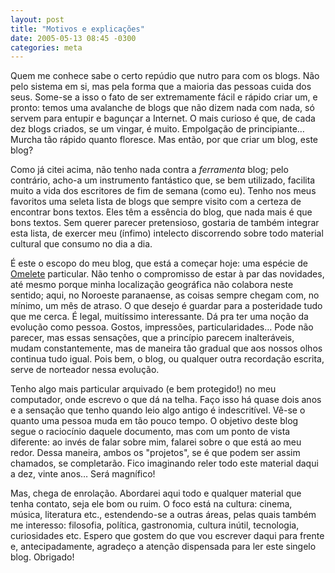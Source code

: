 ```yaml
---
layout: post
title: "Motivos e explicações"
date: 2005-05-13 08:45 -0300
categories: meta
---
```

Quem me conhece sabe o certo repúdio que nutro para com os blogs. Não pelo sistema em si, mas pela forma que a maioria das pessoas cuida dos seus. Some-se a isso o fato de ser extremamente fácil e rápido criar um, e pronto: temos uma avalanche de blogs que não dizem nada com nada, só servem para entupir e bagunçar a Internet. O mais curioso é que, de cada dez blogs criados, se um vingar, é muito. Empolgação de principiante… Murcha tão rápido quanto floresce. Mas então, por que criar um blog, este blog?

Como já citei acima, não tenho nada contra a _ferramenta_ blog; pelo contrário, acho-a um instrumento fantástico que, se bem utilizado, facilita muito a vida dos escritores de fim de semana (como eu). Tenho nos meus favoritos uma seleta lista de blogs que sempre visito com a certeza de encontrar bons textos. Eles têm a essência do blog, que nada mais é que bons textos. Sem querer parecer pretensioso, gostaria de também integrar esta lista, de exercer meu (ínfimo) intelecto discorrendo sobre todo material cultural que consumo no dia a dia.

É este o escopo do meu blog, que está a começar hoje: uma espécie de [Omelete](http://www.omelete.com.br/) particular. Não tenho o compromisso de estar à par das novidades, até mesmo porque minha localização geográfica não colabora neste sentido; aqui, no Noroeste paranaense, as coisas sempre chegam com, no mínimo, um mês de atraso. O que desejo é guardar para a posteridade tudo que me cerca. É legal, muitíssimo interessante. Dá pra ter uma noção da evolução como pessoa. Gostos, impressões, particularidades… Pode não parecer, mas essas sensações, que a princípio parecem inalteráveis, mudam constantemente, mas de maneira tão gradual que aos nossos olhos continua tudo igual. Pois bem, o blog, ou qualquer outra recordação escrita, serve de norteador nessa evolução.

Tenho algo mais particular arquivado (e bem protegido!) no meu computador, onde escrevo o que dá na telha. Faço isso há quase dois anos e a sensação que tenho quando leio algo antigo é indescritível. Vê-se o quanto uma pessoa muda em tão pouco tempo. O objetivo deste blog segue o raciocínio daquele documento, mas com um ponto de vista diferente: ao invés de falar sobre mim, falarei sobre o que está ao meu redor. Dessa maneira, ambos os "projetos", se é que podem ser assim chamados, se completarão. Fico imaginando reler todo este material daqui a dez, vinte anos… Será magnífico!

Mas, chega de enrolação. Abordarei aqui todo e qualquer material que tenha contato, seja ele bom ou ruim. O foco está na cultura: cinema, música, literatura etc., estendendo-se a outras áreas, pelas quais também me interesso: filosofia, política, gastronomia, cultura inútil, tecnologia, curiosidades etc. Espero que gostem do que vou escrever daqui para frente e, antecipadamente, agradeço a atenção dispensada para ler este singelo blog. Obrigado!
